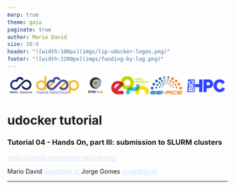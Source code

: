 ```yaml
---
marp: true
theme: gaia
paginate: true
author: Mario David
size: 16:9
header: "![width:100px](imgs/lip-udocker-logos.png)"
footer: "![width:1200px](imgs/funding-by-log.png)"
---
```


<style>
    section{
        background: #29303B;
        color: white;
    }
    a:link {
        color: #CCE5FF;
        background-color: transparent;
        text-decoration: underline;
    }
    a:visited {
        color: #CCE5FF;
        background-color: transparent;
        text-decoration: underline;
    }
</style>

![width:1000px](imgs/udocker-project-logos.png)

# udocker tutorial

### Tutorial 04 - Hands On, part III: submission to SLURM clusters

<https://github.com/indigo-dc/udocker>

Mario David <david@lip.pt>
Jorge Gomes <jorge@lip.pt>

---
